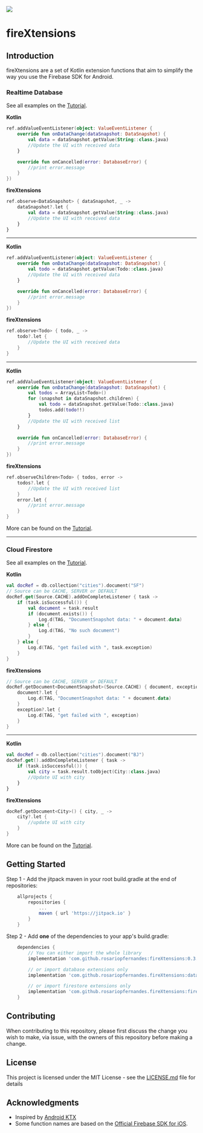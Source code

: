 [![](https://jitpack.io/v/rosariopfernandes/fireXtensions.svg)](https://jitpack.io/#rosariopfernandes/fireXtensions)

# fireXtensions

## Introduction

fireXtensions are a set of Kotlin extension functions that aim to simplify the way you use the
 Firebase SDK for Android.

### Realtime Database
See all examples on the [Tutorial](tutorials/realtime-database.md).

**Kotlin**
```kotlin
ref.addValueEventListener(object: ValueEventListener {
    override fun onDataChange(dataSnapshot: DataSnapshot) {
        val data = dataSnapshot.getValue(String::class.java)
        //Update the UI with received data
    }

    override fun onCancelled(error: DatabaseError) {
        //print error.message
    }
})
```

**fireXtensions**
```kotlin
ref.observe<DataSnapshot> { dataSnapshot, _ ->
    dataSnapshot?.let {
        val data = dataSnapshot.getValue(String::class.java)
        //Update the UI with received data
    }
}
```
----
**Kotlin**
```kotlin
ref.addValueEventListener(object: ValueEventListener {
    override fun onDataChange(dataSnapshot: DataSnapshot) {
        val todo = dataSnapshot.getValue(Todo::class.java)
        //Update the UI with received data
    }

    override fun onCancelled(error: DatabaseError) {
        //print error.message
    }
})
```

**fireXtensions**
```kotlin
ref.observe<Todo> { todo, _ ->
    todo?.let {
        //Update the UI with received data
    }
}
```
----

**Kotlin**
```kotlin
ref.addValueEventListener(object: ValueEventListener {
    override fun onDataChange(dataSnapshot: DataSnapshot) {
        val todos = ArrayList<Todo>()
        for (snapshot in dataSnapshot.children) {
            val todo = dataSnapshot.getValue(Todo::class.java)
            todos.add(todo!!)
        }
        //Update the UI with received list
    }

    override fun onCancelled(error: DatabaseError) {
        //print error.message
    }
})
```
**fireXtensions**
```kotlin
ref.observeChildren<Todo> { todos, error ->
    todos?.let {
        //Update the UI with received list
    }
    error.let {
        //print error.message
    }
}
```
More can be found on the [Tutorial](tutorials/realtime-database.md).

----

### Cloud Firestore
See all examples on the [Tutorial](tutorials/cloud-firestore.md).

**Kotlin**
```kotlin
val docRef = db.collection("cities").document("SF")
// Source can be CACHE, SERVER or DEFAULT
docRef.get(Source.CACHE).addOnCompleteListener { task ->
    if (task.isSuccessful()) {
        val document = task.result
        if (document.exists()) {
            Log.d(TAG, "DocumentSnapshot data: " + document.data)
        } else {
            Log.d(TAG, "No such document")
        }
    } else {
        Log.d(TAG, "get failed with ", task.exception)
    }
}
```

**fireXtensions**
```kotlin
// Source can be CACHE, SERVER or DEFAULT
docRef.getDocument<DocumentSnapshot>(Source.CACHE) { document, exception ->
    document?.let {
        Log.d(TAG, "DocumentSnapshot data: " + document.data)
    }
    exception?.let {
        Log.d(TAG, "get failed with ", exception)
    }
}
```
----

**Kotlin**
```kotlin
val docRef = db.collection("cities").document("BJ")
docRef.get().addOnCompleteListener { task ->
    if (task.isSuccessful()) {
        val city = task.result.toObject(City::class.java)
        //Update UI with city
    }
}
```

**fireXtensions**
```kotlin
docRef.getDocument<City>() { city, _ ->
    city?.let {
        //update UI with city
    }
}
```
More can be found on the [Tutorial](tutorials/cloud-firestore.md).


## Getting Started
Step 1 - Add the jitpack maven in your root build.gradle at the end of repositories:
```gradle
    allprojects {
        repositories {
            ...
            maven { url 'https://jitpack.io' }
        }
    }
```
Step 2 - Add **one** of the dependencies to your app's build.gradle:
```gradle
    dependencies {
        // You can either import the whole library
        implementation 'com.github.rosariopfernandes:fireXtensions:0.3.4'

        // or import database extensions only
        implementation 'com.github.rosariopfernandes.fireXtensions:database:0.3.4'

        // or import firestore extensions only
        implementation 'com.github.rosariopfernandes.fireXtensions:firestore:0.3.4'
    }
```

## Contributing
When contributing to this repository, please first discuss the change you wish to make, via issue,
 with the owners of this repository before making a change.

## License
This project is licensed under the MIT License - see the [LICENSE.md](LICENSE.md) file for details

## Acknowledgments
* Inspired by [Android KTX](https://github.com/android/android-ktx)
* Some function names are based on the
 [Official Firebase SDK for iOS](https://firebase.google.com/docs/database/ios/read-and-write).
